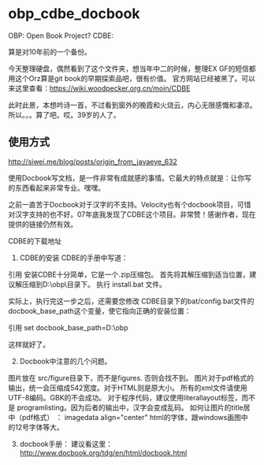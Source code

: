 # obp_cdbe_docbook
OBP: Open Book Project?  CDBE:

算是对10年前的一个备份。

今天整理硬盘，偶然看到了这个文件夹，想当年中二的时候，整理EX GF的短信都用这个Orz算是git book的早期探索品吧，很有价值。 官方网站已经被黑了。可以来这里查看：https://wiki.woodpecker.org.cn/moin/CDBE

此时此景，本想吟诗一首，不过看到窗外的晚霞和火烧云，内心无限感慨和凄凉。所以。。。算了吧。哎。39岁的人了。

## 使用方式

http://siwei.me/blog/posts/origin_from_javaeye_632

使用Docbook写文档，是一件非常有成就感的事情。它最大的特点就是：让你写的东西看起来非常专业。嘿嘿。

之前一直苦于Docbook对于汉字的不支持。Velocity也有个docbook项目，可惜对汉字支持的也不好。07年底我发现了CDBE这个项目。非常赞！感谢作者，现在提供的链接仍然有效。

CDBE的下载地址

1. CDBE的安装
CDBE的手册中写道：

引用
安装CDBE十分简单，它是一个.zip压缩包。
首先将其解压缩到适当位置，建议解压缩到D:\obp\目录下。
执行 install.bat 文件。


实际上，执行完这一步之后，还需要您修改 CDBE目录下的bat/config.bat文件的
docbook_base_path这个变量，使它指向正确的安装位置：

引用
set docbook_base_path=D:\obp


这样就好了。

2. Docbook中注意的几个问题。

图片放在 src/figure目录下，而不是figures. 否则会找不到。
图片对于pdf格式的输出，统一会压缩成542宽度。对于HTML则是原大小。
所有的xml文件请使用UTF-8编码。GBK的不会成功。
对于程序代码，建议使用literallayout标签，而不是 programlisting。因为后者的输出中，汉字会变成乱码。
如何让图片的title居中（pdf格式） ：   imagedata align="center"
html的字体，跟windows画图中 的12号字体等大。

3. docbook手册：
建议看这里：http://www.docbook.org/tdg/en/html/docbook.html

